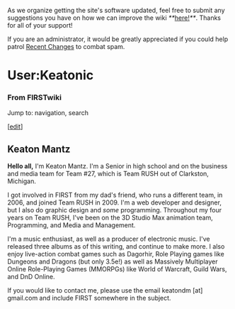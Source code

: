 As we organize getting the site's software updated, feel free to submit any
suggestions you have on how we can improve the wiki
_**_[here!](/index.php/User:Hallry/Suggestions "User:Hallry/Suggestions"
)_**_. Thanks for all of your support!

If you are an administrator, it would be greatly appreciated if you could help
patrol [Recent Changes](/index.php/Special:Recentchanges
"Special:Recentchanges" ) to combat spam.

# User:Keatonic

### From FIRSTwiki

Jump to: navigation, search

[[edit](/index.php?title=User:Keatonic&action=edit&section=1 "Edit section:
Keaton Mantz" )]

## Keaton Mantz

**Hello all,** I'm Keaton Mantz. I'm a Senior in high school and on the business and media team for Team #27, which is Team RUSH out of Clarkston, Michigan. 

I got involved in FIRST from my dad's friend, who runs a different team, in
2006, and joined Team RUSH in 2009. I'm a web developer and designer, but I
also do graphic design and _some_ programming. Throughout my four years on
Team RUSH, I've been on the 3D Studio Max animation team, Programming, and
Media and Management.

I'm a music enthusiast, as well as a producer of electronic music. I've
released three albums as of this writing, and continue to make more. I also
enjoy live-action combat games such as Dagorhir, Role Playing games like
Dungeons and Dragons (but only 3.5e!) as well as Massively Multiplayer Online
Role-Playing Games (MMORPGs) like World of Warcraft, Guild Wars, and DnD
Online.

If you would like to contact me, please use the email keatondm [at] gmail.com
and include FIRST somewhere in the subject.

